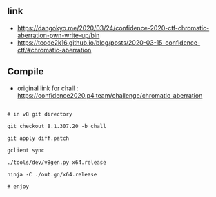 ## link

* https://dangokyo.me/2020/03/24/confidence-2020-ctf-chromatic-aberration-pwn-write-up/bin
* https://tcode2k16.github.io/blog/posts/2020-03-15-confidence-ctf/#chromatic-aberration


## Compile 

* original link for chall : https://confidence2020.p4.team/challenge/chromatic_aberration 

```code

# in v8 git directory

git checkout 8.1.307.20 -b chall 

git apply diff.patch 

gclient sync 

./tools/dev/v8gen.py x64.release

ninja -C ./out.gn/x64.release

# enjoy

```
